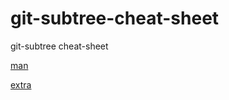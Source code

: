 # git-subtree-cheat-sheet
git-subtree cheat-sheet

[man](https://github.com/Julyyq/git-subtree-cheat-sheet/blob/master/git-subtree.txt)

[extra](https://github.com/Julyyq/git-subtree-cheat-sheet/blob/master/extra.md)

